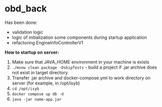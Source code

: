 # obd_back

Has been done:

- validation logic
- logic of initialization some components during startup application
- refactoring EngineInfoControllerV1

**How to startup on server:**

1. Make sure that JAVA_HOME environment in your machine is exists
2. `./mvnw clean package -DskipTests` - build a project if .jar archive does not exist in target directory
3. Transfer .jar archive and docker-compose.yml to work directory on server (for example, in /opt/isyb)
4. `cd /opt/isyb`
5. `docker compose up db -d`
6. `java -jar name-app.jar`
